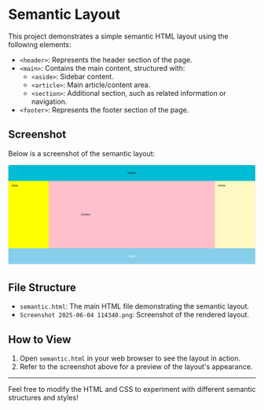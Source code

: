 # Semantic Layout

This project demonstrates a simple semantic HTML layout using the following elements:

- `<header>`: Represents the header section of the page.
- `<main>`: Contains the main content, structured with:
  - `<aside>`: Sidebar content.
  - `<article>`: Main article/content area.
  - `<section>`: Additional section, such as related information or navigation.
- `<footer>`: Represents the footer section of the page.

## Screenshot

Below is a screenshot of the semantic layout:

![Semantic Layout Screenshot](Screenshot%202025-06-04%20114340.png)

## File Structure

- `semantic.html`: The main HTML file demonstrating the semantic layout.
- `Screenshot 2025-06-04 114340.png`: Screenshot of the rendered layout.

## How to View

1. Open `semantic.html` in your web browser to see the layout in action.
2. Refer to the screenshot above for a preview of the layout's appearance.

---

Feel free to modify the HTML and CSS to experiment with different semantic structures and styles!
